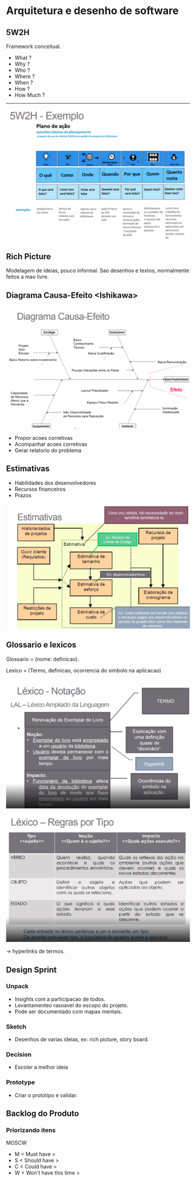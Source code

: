 # Arquitetura e desenho de software

## 5W2H

Framework conceitual.

- What ?
- Why ?
- Who ?
- Where ?
- When ?
- How ?
- How Much ?
<hr>

![5w2h](images/5w2h.png)

## Rich Picture

Modelagem de ideias, pouco informal. Sao desenhos e textos, normalmente 
feitos a mao livre.

## Diagrama Causa-Efeito \<Ishikawa\>

![ishikawa](images/ishikawa.png)

- Propor acoes corretivas
- Acompanhar acoes corretivas
- Gerar relatorio do problema

## Estimativas

- Habilidades dos desenvolvedores
- Recursos financeiros
- Prazos

![estimativas](images/estimativas.png)

## Glossario e lexicos

Glossario = (nome: definicao).

Lexico = (Termo, definicao, ocorrencia do simbolo na aplicacao)


![lexico](images/lexico.png)

![lexico_regras](images/lexico_regras.png)

-> hyperlinks de termos.

## Design Sprint

### Unpack
- Insights com a participacao de todos.
- Levantamenteo rasoavel do escopo do projeto.
- Pode ser documentado com mapas mentais.

### Sketch

- Desenhos de varias ideias, ex: rich picture, story board.

### Decision

- Escoler a melhor ideia

### Prototype

- Criar o prototipo e validar.

## Backlog do Produto

### Priorizando itens

MOSCW
- M < Must have >
- S < Should have >
- C < Could have >
- W < Won't have this time >
